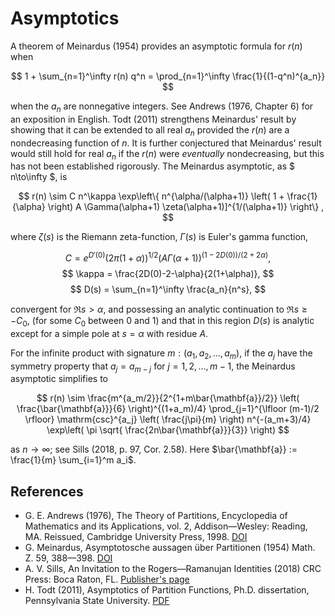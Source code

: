 # Asymptotics

A theorem of Meinardus (1954) provides an asymptotic formula for $r(n)$ when

$$ 1 + \sum_{n=1}^\infty r(n) q^n = \prod_{n=1}^\infty \frac{1}{(1-q^n)^{a_n}} $$

when the $a_n$ are nonnegative integers.  See Andrews (1976, Chapter 6) for an exposition in English. Todt (2011) strengthens Meinardus' result by showing that it can be extended to all real $a_n$ provided the $r(n)$ are a nondecreasing function of $n$. It is further conjectured that Meinardus' result would still hold for real $a_n$ if the $r(n)$ were *eventually* nondecreasing, but this has not been established rigorously.  The Meinardus asymptotic, as $ n\to\infty $, is

$$ r(n) \sim C n^\kappa \exp\left\{ n^{\alpha/(\alpha+1)} \left( 1 + \frac{1}{\alpha} \right) A \Gamma(\alpha+1) \zeta(\alpha+1)]^{1/(\alpha+1)} \right\} , $$

where $\zeta(s)$ is the Riemann zeta-function, $\Gamma(s)$ is Euler's gamma function,

$$ C =  e^{D'(0)} (2\pi(1+\alpha))^{1/2} \left(A\Gamma(\alpha+1) \right)^{(1-2D(0))/(2+2\alpha)} ,$$
$$ \kappa =  \frac{2D(0)-2-\alpha}{2(1+\alpha)}, $$
$$ D(s) = \sum_{n=1}^\infty \frac{a_n}{n^s}, $$

convergent for $\Re s>\alpha$, and possessing an analytic continuation to $\Re s\geq -C_0,$ (for some $C_0$ between 0 and 1) and that in this region $D(s)$ is analytic except for a simple pole at $s = \alpha$ with residue $A$.

For the infinite product with signature $m: (a_1, a_2, \dots, a_m)$, if the $a_j$ have the symmetry property that $a_j = a_{m-j}$ for $j = 1, 2, \dots, m-1$, the Meinardus asymptotic simplifies to

$$ r(n) \sim \frac{m^{a_m/2}}{2^{1+m\bar{\mathbf{a}}/2}} 
      \left( \frac{\bar{\mathbf{a}}}{6} \right)^{(1+a_m)/4} 
      \prod_{j=1}^{\lfloor (m-1)/2 \rfloor} \mathrm{csc}^{a_j} \left( \frac{j\pi}{m}  \right)
      n^{-(a_m+3)/4} \exp\left( \pi \sqrt{ \frac{2n\bar{\mathbf{a}}}{3}} \right) $$

as $n \to \infty$; see Sills (2018, p. 97, Cor. 2.58). Here $\bar{\mathbf{a}} := \frac{1}{m} \sum_{i=1}^m a_i$. 

## References

- G. E. Andrews (1976), The Theory of Partitions, Encyclopedia of Mathematics and its Applications, vol. 2, Addison—Wesley: Reading, MA.  Reissued, Cambridge University Press, 1998. [DOI](https://doi.org/10.1017/CBO9780511608650)
- G. Meinardus, Asymptotosche aussagen über Partitionen (1954) Math. Z. 59, 388—398. [DOI](https://doi.org/10.1007/BF01180268)
- A. V. Sills, An Invitation to the Rogers—Ramanujan Identities (2018) CRC Press: Boca Raton, FL. [Publisher's page](https://www.routledge.com/An-Invitation-to-the-Rogers-Ramanujan-Identities/Sills/p/book/9780367657611)
- H. Todt (2011), Asymptotics of Partition Functions, Ph.D. dissertation, Pennsylvania State University. [PDF](https://etda.libraries.psu.edu/files/final_submissions/2280")

